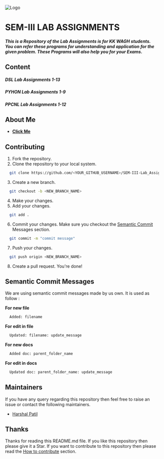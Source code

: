 ![Logo](https://www.bookmyessay.com/wp-content/themes/bme-gk/assets/img/academic-assignment-banner.png)

# SEM-III LAB ASSIGNMENTS

##### This is a Repository of the Lab Assignments is for KK WAGH students. You can refer these programs for understanding and application for the given problem. These Programs will also help you for your Exams.

## Content

##### **DSL Lab Assignments 1-13**

##### **PYHON Lab Assignments 1-9**

##### **PPCNL Lab Assignments 1-12**

## About Me

- [**Click Me**](https://www.github.com/harshalself)

## Contributing

1. Fork the repository.
2. Clone the repository to your local system.

```bash
  git clone https://github.com/<YOUR_GITHUB_USERNAME>/SEM-III-Lab_Assignments
```

3. Create a new branch.

```bash
  git checkout -b <NEW_BRANCH_NAME>
```

4. Make your changes.
5. Add your changes.

```bash
  git add .
```

6. Commit your changes. Make sure you checkout the [Semantic Commit](#semantic-commit-messages) Messages section.

```bash
  git commit -m "commit message"
```

7. Push your changes.

```bash
  git push origin <NEW_BRANCH_NAME>
```

8. Create a pull request. You're done!

## Semantic Commit Messages

We are using semantic commit messages made by us own. It is used as follow :

**For new file**

```bash
  Added: filename
```

**For edit in file**

```bash
  Updated: filename: update_message
```

**For new docs**

```bash
  Added doc: parent_folder_name
```

**For edit in docs**

```bash
  Updated doc: parent_folder_name: update_message
```

## Maintainers

If you have any query regarding this repository then feel free to raise an issue or contact the following maintainers.

- [Harshal Patil](https://www.github.com/harshalself)

## Thanks

Thanks for reading this README.md file. If you like this repository then please give it a Star. If you want to contribute to this repository then please read the [How to contribute](#contributing) section.
